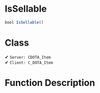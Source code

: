# IsSellable
```js
bool IsSellable()
```
# Class
✔ `Server: CDOTA_Item`  
✔ `Client: C_DOTA_Item`  

# Function Description

